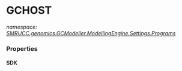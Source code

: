 ﻿# GCHOST
_namespace: [SMRUCC.genomics.GCModeller.ModellingEngine.Settings.Programs](./index.md)_






### Properties

#### SDK


